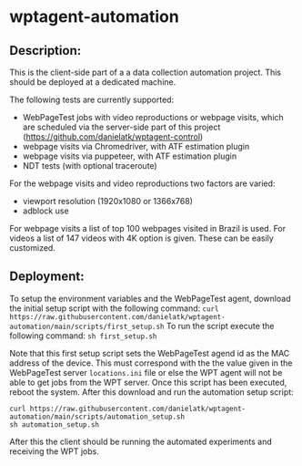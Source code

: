 # wptagent-automation

## Description:

This is the client-side part of a a data collection automation project. This should be deployed at a dedicated machine.

The following tests are currently supported:
* WebPageTest jobs with video reproductions or webpage visits, which are scheduled via the server-side part of this project (https://github.com/danielatk/wptagent-control)
* webpage visits via Chromedriver, with ATF estimation plugin
* webpage visits via puppeteer, with ATF estimation plugin
* NDT tests (with optional traceroute)

For the webpage visits and video reproductions two factors are varied:
* viewport resolution (1920x1080 or  1366x768)
* adblock use

For webpage visits a list of top 100 webpages visited in Brazil is used. For videos a list of 147 videos with 4K option is given. These can be easily customized.

## Deployment:

To setup the environment variables and the WebPageTest agent, download the initial setup script with the following command:
`curl https://raw.githubusercontent.com/danielatk/wptagent-automation/main/scripts/first_setup.sh`
To run the script execute the following command:
`sh first_setup.sh`

Note that this first setup script sets the WebPageTest agend id as the MAC address of the device. This must correspond with the the value given in the WebPageTest server `locations.ini` file or else the WPT agent will not be able to get jobs from the WPT server. Once this script has been executed, reboot the system. After this download and run the automation setup script:
```
curl https://raw.githubusercontent.com/danielatk/wptagent-automation/main/scripts/automation_setup.sh
sh automation_setup.sh
```

After this the client should be running the automated experiments and receiving the WPT jobs.